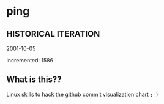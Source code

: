 # ping

## HISTORICAL ITERATION
2001-10-05

Incremented: 1586

## What is this?? 
Linux skills to hack the github commit visualization chart `;-)`
